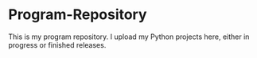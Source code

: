 # Program-Repository
This is my program repository. I upload my Python projects here, either in progress or finished releases.
